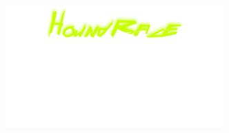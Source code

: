 ![HoundRace](https://github.com/stater-co/houndrace-contracts/blob/master/public/houndrace.png?raw=true)